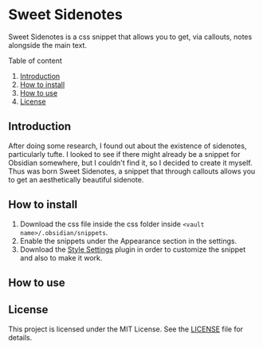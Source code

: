 # Sweet Sidenotes
Sweet Sidenotes is a css snippet that allows you to get, via callouts, notes alongside the main text.

Table of content
1. [Introduction](#Introduction)
2. [How to install](#How-to-install)
3. [How to use](How-to-use)
4. [License](#License)

## Introduction

After doing some research, I found out about the existence of sidenotes, particularly tufte. I looked to see if there might already be a snippet for Obsidian somewhere, but I couldn't find it, so I decided to create it myself. Thus was born Sweet Sidenotes, a snippet that through callouts allows you to get an aesthetically beautiful sidenote.

## How to install

1. Download the css file inside the css folder inside `<vault name>/.obsidian/snippets`.
2. Enable the snippets under the Appearance section in the settings.
3. Download the [Style Settings](https://github.com/mgmeyers/obsidian-style-settings) plugin in order to customize the snippet and also to make it work.

## How to use

## License

This project is licensed under the MIT License. See the [LICENSE](LICENSE) file for details.
